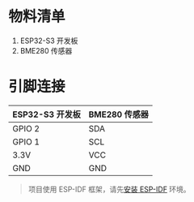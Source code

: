 # 物料清单
1. ESP32-S3 开发板
2. BME280 传感器

# 引脚连接
| ESP32-S3 开发板 | BME280 传感器 |
| -------------- | ------------- |
| GPIO 2        | SDA           |
| GPIO 1        | SCL           |
| 3.3V          | VCC           |
| GND           | GND           |

> 项目使用 ESP-IDF 框架，请先[安装 ESP-IDF](https://docs.espressif.com/projects/esp-idf/zh_CN/stable/esp32/get-started/index.html) 环境。